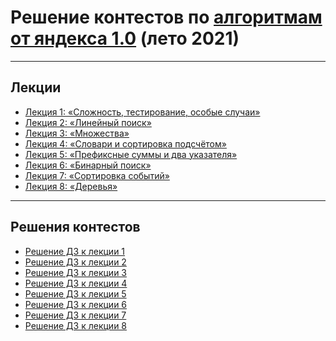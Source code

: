 # Решение контестов по [алгоритмам от яндекса 1.0](https://yandex.ru/yaintern/algorithm-training_1) (лето 2021)

---
## Лекции

- [Лекция 1: «Сложность, тестирование, особые случаи»](https://www.youtube.com/watch?v=QLhqYNsPIVo)
- [Лекция 2: «Линейный поиск»](https://www.youtube.com/watch?v=SKwB41FrGgU)
- [Лекция 3: «Множества»](https://www.youtube.com/watch?v=PUpmV2ieIHA&t=2678s)
- [Лекция 4: «Словари и сортировка подсчётом»](https://www.youtube.com/watch?v=Nb5mW1yWVSs)
- [Лекция 5: «Префиксные суммы и два указателя»](https://www.youtube.com/watch?v=de28y8Dcvkg&t=713s)
- [Лекция 6: «Бинарный поиск»](https://www.youtube.com/watch?v=YENpZexHfuk&t=247s)
- [Лекция 7: «Сортировка событий»](https://www.youtube.com/watch?v=hGixDBO-p6Q)
- [Лекция 8: «Деревья»](https://www.youtube.com/watch?v=lEJzqHgyels)

---
## Решения контестов

- [Решение ДЗ к лекции 1]()
- [Решение ДЗ к лекции 2]()
- [Решение ДЗ к лекции 3]()
- [Решение ДЗ к лекции 4]()
- [Решение ДЗ к лекции 5]()
- [Решение ДЗ к лекции 6]()
- [Решение ДЗ к лекции 7]()
- [Решение ДЗ к лекции 8]()
